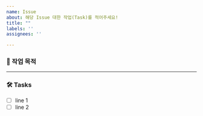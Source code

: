 ```yaml
---
name: Issue 
about: 해당 Issue 대한 작업(Task)를 적어주세요!
title: ""
labels: ''
assignees: ''

---
```


### 📝 작업 목적

<!-- 기능 혹은 버그에 대한 설명 -->

---

### 🛠️ Tasks

* [ ] line 1
* [ ] line 2
